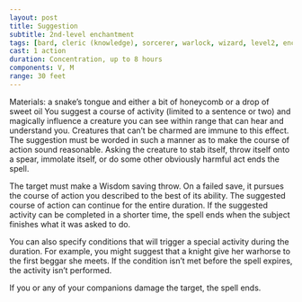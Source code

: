 ```yaml
---
layout: post
title: Suggestion
subtitle: 2nd-level enchantment
tags: [bard, cleric (knowledge), sorcerer, warlock, wizard, level2, enchantment]
cast: 1 action
duration: Concentration, up to 8 hours
components: V, M
range: 30 feet
---
```

Materials: a snake’s tongue and either a bit of honeycomb or a drop of sweet oil
You suggest a course of activity (limited to a sentence or two) and magically influence a creature you can see within range that can hear and understand you. Creatures that can’t be charmed are immune to this effect. The suggestion must be worded in such a manner as to make the course of action sound reasonable. Asking the creature to stab itself, throw itself onto a spear, immolate itself, or do some other obviously harmful act ends the spell.

The target must make a Wisdom saving throw. On a failed save, it pursues the course of action you described to the best of its ability. The suggested course of action can continue for the entire duration. If the suggested activity can be completed in a shorter time, the spell ends when the subject finishes what it was asked to do.

You can also specify conditions that will trigger a special activity during the duration. For example, you might suggest that a knight give her warhorse to the first beggar she meets. If the condition isn’t met before the spell expires, the activity isn’t performed.

If you or any of your companions damage the target, the spell ends.
